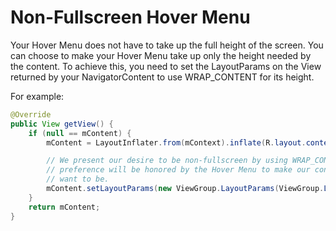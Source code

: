 # Non-Fullscreen Hover Menu

Your Hover Menu does not have to take up the full height of the screen.  You can choose to make
your Hover Menu take up only the height needed by the content.  To achieve this, you need to set
the LayoutParams on the View returned by your NavigatorContent to use WRAP_CONTENT for its height.

For example:

```java
@Override
public View getView() {
    if (null == mContent) {
        mContent = LayoutInflater.from(mContext).inflate(R.layout.content_non_fullscreen, null);

        // We present our desire to be non-fullscreen by using WRAP_CONTENT for height.  This
        // preference will be honored by the Hover Menu to make our content only as tall as we
        // want to be.
        mContent.setLayoutParams(new ViewGroup.LayoutParams(ViewGroup.LayoutParams.MATCH_PARENT, ViewGroup.LayoutParams.WRAP_CONTENT));
    }
    return mContent;
}
```